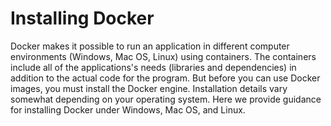 # Installing Docker

Docker makes it possible to run an application in different computer environments (Windows, Mac OS, Linux) using containers. The containers include all of the applications's needs (libraries and dependencies) in addition to the actual code for the program. But before you can use Docker images, you must install the Docker engine. Installation details vary somewhat depending on your operating system. Here we provide guidance for installing Docker under Windows, Mac OS, and Linux.